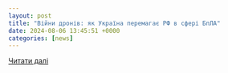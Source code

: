 ```yaml
---
layout: post
title: "Війни дронів: як Україна перемагає РФ в сфері БпЛА"
date: 2024-08-06 13:45:51 +0000
categories: [news]
---
```


[Читати далі](https://ua.korrespondent.net/articles/4706936-viiny-droniv-yak-ukraina-peremahaie-rf-v-sferi-bpla)
